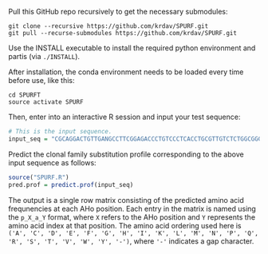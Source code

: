 Pull this GitHub repo recursively to get the necessary submodules:
```shell
git clone --recursive https://github.com/krdav/SPURF.git
git pull --recurse-submodules https://github.com/krdav/SPURF.git
```

Use the INSTALL executable to install the required python environment and partis (via `./INSTALL`).

After installation, the conda environment needs to be loaded every time before use, like this:
```shell
cd SPURFT
source activate SPURF
```

Then, enter into an interactive R session and input your test sequence:
```R
# This is the input sequence.
input_seq = "CGCAGGACTGTTGANGCCTTCGGAGACCCTGTCCCTCACCTGCGTTGTCTCTGGCGGGTCCTTCAGTGATTACTACTGGAGCTGGATCCATCAGCCCCCAGGGAAGGGGCTGGAGTGGATTGGGGAAATCAATCATAGTGGGAGCACCAACTACAACCCGTCCCTCGAAAGTCGAGCCACCATATCAGTAGACACGTCCCAGAACAACCTCTCCCTGAAGCTGAGCTCTGTGACCGCCGCGGACTCGGCTGTGTATTACTGTGCGAGAGGCCCGACTACAATGGCTCACGACTTTGACTACTGGGGCCAGGGAACCCTGGTCACC"
```

Predict the clonal family substitution profile corresponding to the above input sequence as follows:
```R
source("SPURF.R")
pred.prof = predict.prof(input_seq)
```
The output is a single row matrix consisting of the predicted amino acid frequnencies at each AHo position.
Each entry in the matrix is named using the `p_X_a_Y` format, where `X` refers to the AHo position and `Y` represents the amino acid index at that position.
The amino acid ordering used here is `('A', 'C', 'D', 'E', 'F', 'G', 'H', 'I', 'K', 'L', 'M', 'N', 'P', 'Q', 'R', 'S', 'T', 'V', 'W', 'Y', '-')`, where `'-'` indicates a gap character.

